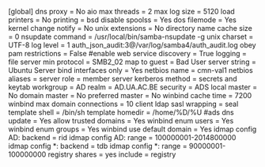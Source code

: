 [global]
        dns proxy = No
        aio max threads = 2
        max log size = 5120
        load printers = No
        printing = bsd
        disable spoolss = Yes
        dos filemode = Yes
        kernel change notify = No
        unix extensions = No
        directory name cache size = 0
        nsupdate command = /usr/local/bin/samba-nsupdate -g
        unix charset = UTF-8
        log level = 1 auth_json_audit:3@/var/log/samba4/auth_audit.log
        obey pam restrictions = False
        #enable web service discovery = True
        logging = file
        server min protocol = SMB2_02
        map to guest = Bad User
        server string = Ubuntu Server
        bind interfaces only = Yes
        netbios name = cmn-val1
        netbios aliases =
        server role = member server
        kerberos method = secrets and keytab
        workgroup = AD
        realm = AD.UA.AC.BE
        security = ADS
        local master = No
        domain master = No
        preferred master = No
        winbind cache time = 7200
        winbind max domain connections = 10
        client ldap sasl wrapping = seal
        template shell = /bin/sh
        template homedir = /home/%D/%U
        #ads dns update = Yes
        allow trusted domains = Yes
        winbind enum users = Yes
        winbind enum groups = Yes
        winbind use default domain = Yes
        idmap config AD: backend = rid
        idmap config AD: range = 100000001-2014800000
        idmap config *: backend = tdb
        idmap config *: range = 90000001-100000000
        registry shares = yes
        include = registry
